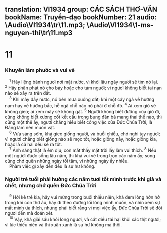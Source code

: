 translation: VI1934
group: CÁC SÁCH THƠ-VĂN
bookName: Truyền-đạo 
bookNumber: 21
audio: \Audio\VI1934\tr\11.mp3; \Audio\VI1934\1-ms-nguyen-thi\tr\11.mp3
-------

<div class="title"><h1>11</h1><h3>Khuyên làm phước và vui vẻ</h3></div>
<span class="verse tr_11_1"> <sup>1</sup> Hãy liệng bánh ngươi nơi mặt nước, vì khỏi lâu ngày ngươi sẽ tìm nó lại. </span>
<span class="verse tr_11_2"><sup>2</sup> Hãy phân phát nó cho bảy hoặc cho tám người; vì ngươi không biết tai nạn nào sẽ xảy ra trên đất. <br/></span>
<span class="verse tr_11_3"> <sup>3</sup> Khi mây đầy nước, nó bèn mưa xuống đất; khi một cây ngã về hướng nam hay về hướng bắc, hễ ngã chỗ nào nó phải ở chỗ đó. </span>
<span class="verse tr_11_4"><sup>4</sup> Ai xem gió sẽ không gieo; ai xem mây sẽ không gặt. </span>
<span class="verse tr_11_5"><sup>5</sup> Người không biết đường của gió đi, cũng không biết xương cốt kết cấu trong bụng đàn bà mang thai thể nào, thì cũng một thể ấy, ngươi chẳng hiểu biết công việc của Đức Chúa Trời, là Đấng làm nên muôn vật. <br/></span>
<span class="verse tr_11_6"> <sup>6</sup> Vừa sáng sớm, khá gieo giống ngươi, và buổi chiều, chớ nghỉ tay ngươi; vì ngươi chẳng biết giống nào sẽ mọc tốt, hoặc giống nầy, hoặc giống kia, hoặc là cả hai đều sẽ ra tốt. <br/></span>
<span class="verse tr_11_7"> <sup>7</sup> Ánh sáng thật là êm dịu; con mắt thấy mặt trời lấy làm vui thích. </span>
<span class="verse tr_11_8"><sup>8</sup> Nếu một người được sống lâu năm, thì khá vui vẻ trong trọn các năm ấy; song cũng chớ quên những ngày tối tăm, vì những ngày ấy nhiều. <br/> Phàm việc gì xảy đến đều là sự hư không. <br/></span>
<div class="title"><h3>Người trẻ tuổi phải hưởng các năm tươi tốt mình trước khi già và chết, nhưng chớ quên Đức Chúa Trời</h3></div>
<span class="verse tr_11_9"> <sup>9</sup> Hỡi kẻ trẻ kia, hãy vui mừng trong buổi thiếu niên, khá đem lòng hớn hở trong khi còn thơ ấu, hãy đi theo đường lối lòng mình muốn, và nhìn xem sự mắt mình ưa thích, nhưng phải biết rằng vì mọi việc ấy, Đức Chúa Trời sẽ đòi ngươi đến mà đoán xét. <br/></span>
<span class="verse tr_11_10"> <sup>10</sup> Vậy, khá giải sầu khỏi lòng ngươi, và cất điều tai hại khỏi xác thịt ngươi; vì lúc thiếu niên và thì xuân xanh là sự hư không mà thôi. <br/> <br/></span>
